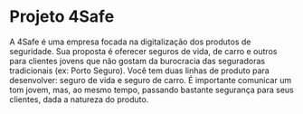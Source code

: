 # Projeto 4Safe
A 4Safe é uma empresa focada na digitalização dos produtos de seguridade. Sua proposta é oferecer seguros de vida, de carro e outros para clientes jovens que não gostam da burocracia das seguradoras tradicionais (ex: Porto Seguro). Você tem duas linhas de produto para desenvolver: seguro de vida e seguro de carro. É importante comunicar um tom jovem, mas, ao mesmo tempo, passando bastante segurança para seus clientes, dada a natureza do produto.